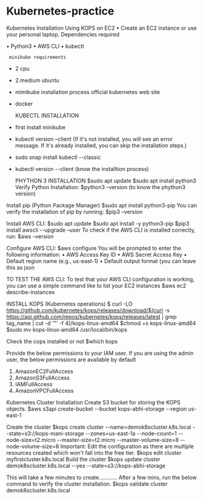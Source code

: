 # Kubernetes-practice
Kubernetes Installation Using KOPS on EC2
•	Create an EC2 instance or use your personal laptop.
Dependencies required

•	Python3
•	AWS CLI
•	kubectl

     minikube requirements 

* 2 cpu 
* 2.medium ubuntu
* mimikube installation process official kubernetes web site 
* docker 

     KUBECTL INSTALLATION
* first install minikube  
* kubectl version –client
 (If it's not installed, you will see an error message. If it's already installed, you can skip the      installation steps.)
* sudo snap install kubectl --classic
* kubectl version --client (know the installtion process)

    PHYTHON 3 INSTALLATION
$sudo apt update
$sudo apt install python3
Verify Python Installation:
$python3 –version  (to know the phython3 version)

Install pip (Python Package Manager)
$sudo apt install python3-pip
You can verify the installation of pip by running:
$pip3 –version

Install AWS CLI: 
$sudo apt update
$sudo apt install -y python3-pip
$pip3 install awscli --upgrade –user
To check if the AWS CLI is installed correctly, run:
$aws –version

 Configure AWS CLI:
$aws configure
You will be prompted to enter the following information:
•	AWS Access Key ID
•	AWS Secret Access Key
•	Default region name (e.g., us-east-1)
•	Default output format (you can leave this as json

TO TEST THE AWS CLI:
To test that your AWS CLI configuration is working, you can use a simple command like to list your EC2 instances 
$aws ec2 describe-instances




INSTALL KOPS (Kubernetes operations)
$ curl -LO https://github.com/kubernetes/kops/releases/download/$(curl -s https://api.github.com/repos/kubernetes/kops/releases/latest | grep tag_name | cut -d '"' -f 4)/kops-linux-amd64
$chmod +x kops-linux-amd64
$sudo mv kops-linux-amd64 /usr/local/bin/kops

Check the cops installed or not
$which kops

Provide the below permissions to your IAM user. If you are using the admin user, the below permissions are available by default
1.	AmazonEC2FullAccess
2.	AmazonS3FullAccess
3.	IAMFullAccess
4.	AmazonVPCFullAccess

Kubernetes Cluster Installation
Create S3 bucket for storing the KOPS objects.
$aws s3api create-bucket --bucket kops-abhi-storage --region us-east-1


Create the cluster
$kops create cluster --name=demok8scluster.k8s.local --state=s3://kops-mani-storage --zones=us-east-1a --node-count=1 --node-size=t2.micro --master-size=t2.micro  --master-volume-size=8 --node-volume-size=8
Important: Edit the configuration as there are multiple resources created which won't fall into the free tier.
$kops edit cluster myfirstcluster.k8s.local
Build the cluster 
$kops update cluster demok8scluster.k8s.local --yes --state=s3://kops-abhi-storage

This will take a few minutes to create............
After a few mins, run the below command to verify the cluster installation.
$kops validate cluster demok8scluster.k8s.local

